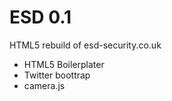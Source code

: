 ESD 0.1
=============

HTML5 rebuild of esd-security.co.uk

+ HTML5 Boilerplater
+ Twitter boottrap 
+ camera.js
